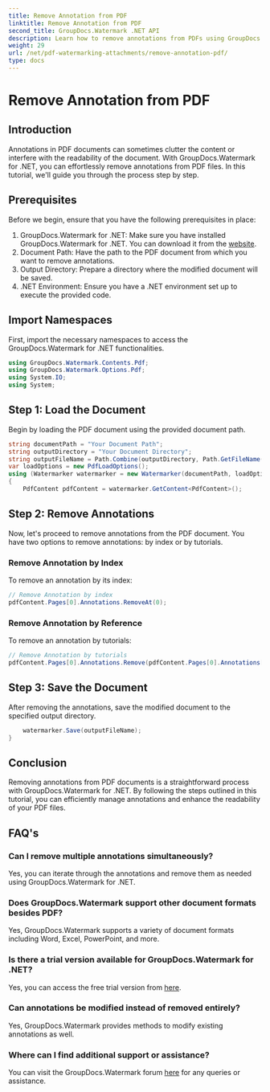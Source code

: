 ```yaml
---
title: Remove Annotation from PDF
linktitle: Remove Annotation from PDF
second_title: GroupDocs.Watermark .NET API
description: Learn how to remove annotations from PDFs using GroupDocs.Watermark for .NET. Enhance document readability effortlessly.
weight: 29
url: /net/pdf-watermarking-attachments/remove-annotation-pdf/
type: docs
---
```

# Remove Annotation from PDF

## Introduction
Annotations in PDF documents can sometimes clutter the content or interfere with the readability of the document. With GroupDocs.Watermark for .NET, you can effortlessly remove annotations from PDF files. In this tutorial, we'll guide you through the process step by step.
## Prerequisites
Before we begin, ensure that you have the following prerequisites in place:
1. GroupDocs.Watermark for .NET: Make sure you have installed GroupDocs.Watermark for .NET. You can download it from the [website](https://releases.groupdocs.com/Watermark/net/).
2. Document Path: Have the path to the PDF document from which you want to remove annotations.
3. Output Directory: Prepare a directory where the modified document will be saved.
4. .NET Environment: Ensure you have a .NET environment set up to execute the provided code.

## Import Namespaces
First, import the necessary namespaces to access the GroupDocs.Watermark for .NET functionalities.
```csharp
using GroupDocs.Watermark.Contents.Pdf;
using GroupDocs.Watermark.Options.Pdf;
using System.IO;
using System;
```
## Step 1: Load the Document
Begin by loading the PDF document using the provided document path.
```csharp
string documentPath = "Your Document Path";
string outputDirectory = "Your Document Directory";
string outputFileName = Path.Combine(outputDirectory, Path.GetFileName(documentPath));
var loadOptions = new PdfLoadOptions();
using (Watermarker watermarker = new Watermarker(documentPath, loadOptions))
{
    PdfContent pdfContent = watermarker.GetContent<PdfContent>();
```
## Step 2: Remove Annotations
Now, let's proceed to remove annotations from the PDF document. You have two options to remove annotations: by index or by tutorials.
### Remove Annotation by Index
To remove an annotation by its index:
```csharp
// Remove Annotation by index
pdfContent.Pages[0].Annotations.RemoveAt(0);
```
### Remove Annotation by Reference
To remove an annotation by tutorials:
```csharp
// Remove Annotation by tutorials
pdfContent.Pages[0].Annotations.Remove(pdfContent.Pages[0].Annotations[0]);
```
## Step 3: Save the Document
After removing the annotations, save the modified document to the specified output directory.
```csharp
    watermarker.Save(outputFileName);
}
```

## Conclusion
Removing annotations from PDF documents is a straightforward process with GroupDocs.Watermark for .NET. By following the steps outlined in this tutorial, you can efficiently manage annotations and enhance the readability of your PDF files.
## FAQ's
### Can I remove multiple annotations simultaneously?
Yes, you can iterate through the annotations and remove them as needed using GroupDocs.Watermark for .NET.
### Does GroupDocs.Watermark support other document formats besides PDF?
Yes, GroupDocs.Watermark supports a variety of document formats including Word, Excel, PowerPoint, and more.
### Is there a trial version available for GroupDocs.Watermark for .NET?
Yes, you can access the free trial version from [here](https://releases.groupdocs.com/).
### Can annotations be modified instead of removed entirely?
Yes, GroupDocs.Watermark provides methods to modify existing annotations as well.
### Where can I find additional support or assistance?
You can visit the GroupDocs.Watermark forum [here](https://forum.groupdocs.com/c/watermark/19) for any queries or assistance.

